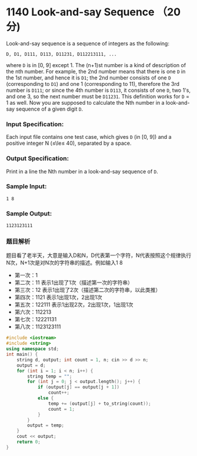 # 1140 Look-and-say Sequence （20 分)

Look-and-say sequence is a sequence of integers as the following:

    D, D1, D111, D113, D11231, D112213111, ...
    

where `D` is in \[0, 9\] except 1. The (n+1)st number is a kind of description of the nth number. For example, the 2nd number means that there is one `D` in the 1st number, and hence it is `D1`; the 2nd number consists of one `D` (corresponding to `D1`) and one 1 (corresponding to 11), therefore the 3rd number is `D111`; or since the 4th number is `D113`, it consists of one `D`, two 1's, and one 3, so the next number must be `D11231`. This definition works for `D` = 1 as well. Now you are supposed to calculate the Nth number in a look-and-say sequence of a given digit `D`.

### Input Specification:

Each input file contains one test case, which gives `D` (in \[0, 9\]) and a positive integer N (≤\\le≤ 40), separated by a space.

### Output Specification:

Print in a line the Nth number in a look-and-say sequence of `D`.

### Sample Input:

    1 8
    

### Sample Output:

    1123123111

### 题目解析

题目看了老半天，大意是输入D和N，D代表第一个字符，N代表按照这个规律执行N次，N+1次是对N次的字符串的描述。例如输入1 8

- 第一次：1
- 第二次：11 表示1出现了1次（描述第一次的字符串）
- 第三次：12 表示1出现了2次（描述第二次的字符串，以此类推）
- 第四次：1121 表示1出现1次，2出现1次
- 第五次：122111 表示1出现2次，2出现1次，1出现1次
- 第六次：112213
- 第七次：12221131
- 第八次：1123123111

```C++
#include <iostream>
#include <string>
using namespace std;
int main() {
	string d, output; int count = 1, n; cin >> d >> n;
	output = d;
	for (int i = 1; i < n; i++) {
		string temp = "";
		for (int j = 0; j < output.length(); j++) {
			if (output[j] == output[j + 1])
				count++;
			else {
				temp += (output[j] + to_string(count));
				count = 1;
			}
		}
		output = temp;
	}
	cout << output;
	return 0;
}
```